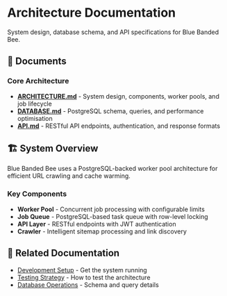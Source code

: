 # Architecture Documentation

System design, database schema, and API specifications for Blue Banded Bee.

## 📄 Documents

### Core Architecture
- **[ARCHITECTURE.md](./ARCHITECTURE.md)** - System design, components, worker pools, and job lifecycle
- **[DATABASE.md](./DATABASE.md)** - PostgreSQL schema, queries, and performance optimisation
- **[API.md](./API.md)** - RESTful API endpoints, authentication, and response formats

## 🏗️ System Overview

Blue Banded Bee uses a PostgreSQL-backed worker pool architecture for efficient URL crawling and cache warming.

### Key Components
- **Worker Pool** - Concurrent job processing with configurable limits
- **Job Queue** - PostgreSQL-based task queue with row-level locking
- **API Layer** - RESTful endpoints with JWT authentication
- **Crawler** - Intelligent sitemap processing and link discovery

## 🔗 Related Documentation

- [Development Setup](../development/DEVELOPMENT.md) - Get the system running
- [Testing Strategy](../testing/) - How to test the architecture
- [Database Operations](./DATABASE.md) - Schema and query details